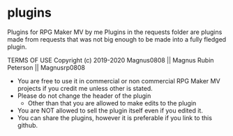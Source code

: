 # plugins
Plugins for RPG Maker MV by me
Plugins in the requests folder are plugins made from requests that was not big enough to be made into a fully fledged plugin.

TERMS OF USE
Copyright (c) 2019-2020 Magnus0808 || Magnus Rubin Peterson || Magnusrp0808
- You are free to use it in commercial or non commercial RPG Maker MV projects if you credit me unless other is stated.
- Please do not change the header of the plugin
  - Other than that you are allowed to make edits to the plugin
- You are NOT allowed to sell the plugin itself even if you edited it.
- You can share the plugins, however it is preferable if you link to this github.
